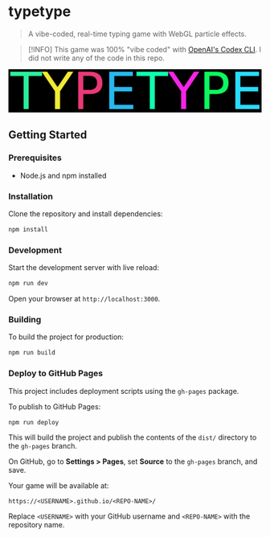 # typetype

> A vibe-coded, real-time typing game with WebGL particle effects.

> [!INFO]
> This game was 100% "vibe coded" with [OpenAI's Codex CLI](https://github.com/openai/codex). I did not write any of the code in this repo.

![typetype logo](/media/logo.png)

## Getting Started

### Prerequisites

- Node.js and npm installed

### Installation

Clone the repository and install dependencies:

```bash
npm install
```

### Development

Start the development server with live reload:

```bash
npm run dev
```

Open your browser at `http://localhost:3000`.

### Building

To build the project for production:

```bash
npm run build
```

### Deploy to GitHub Pages

This project includes deployment scripts using the `gh-pages` package.

To publish to GitHub Pages:

```bash
npm run deploy
```

This will build the project and publish the contents of the `dist/` directory to the `gh-pages` branch.

On GitHub, go to **Settings > Pages**, set **Source** to the `gh-pages` branch, and save.

Your game will be available at:

```
https://<USERNAME>.github.io/<REPO-NAME>/
```

Replace `<USERNAME>` with your GitHub username and `<REPO-NAME>` with the repository name.
